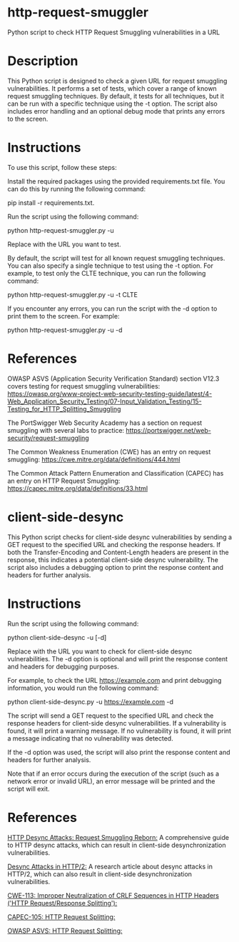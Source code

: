 # http-request-smuggler
Python script to check HTTP Request Smuggling vulnerabilities in a URL

# Description
This Python script is designed to check a given URL for request smuggling vulnerabilities. It performs a set of tests, which cover a range of known request smuggling techniques. By default, it tests for all techniques, but it can be run with a specific technique using the -t option. The script also includes error handling and an optional debug mode that prints any errors to the screen.

# Instructions
To use this script, follow these steps:

Install the required packages using the provided requirements.txt file. You can do this by running the following command: 

  pip install -r requirements.txt.

Run the script using the following command: 

  python http-request-smuggler.py -u <url> 
  
Replace <url> with the URL you want to test.

By default, the script will test for all known request smuggling techniques. You can also specify a single technique to test using the -t option. For example, to test only the CLTE technique, you can run the following command: 

  python http-request-smuggler.py -u <url> -t CLTE

If you encounter any errors, you can run the script with the -d option to print them to the screen. For example: 
  
  python http-request-smuggler.py -u <url> -d

# References
OWASP ASVS (Application Security Verification Standard) section V12.3 covers testing for request smuggling vulnerabilities: https://owasp.org/www-project-web-security-testing-guide/latest/4-Web_Application_Security_Testing/07-Input_Validation_Testing/15-Testing_for_HTTP_Splitting_Smuggling

The PortSwigger Web Security Academy has a section on request smuggling with several labs to practice: https://portswigger.net/web-security/request-smuggling

The Common Weakness Enumeration (CWE) has an entry on request smuggling: https://cwe.mitre.org/data/definitions/444.html

The Common Attack Pattern Enumeration and Classification (CAPEC) has an entry on HTTP Request Smuggling: https://capec.mitre.org/data/definitions/33.html


# client-side-desync
This Python script checks for client-side desync vulnerabilities by sending a GET request to the specified URL and checking the response headers. If both the Transfer-Encoding and Content-Length headers are present in the response, this indicates a potential client-side desync vulnerability. The script also includes a debugging option to print the response content and headers for further analysis.

# Instructions
Run the script using the following command:

  python client-side-desync -u <URL> [-d]

Replace <URL> with the URL you want to check for client-side desync vulnerabilities. The -d option is optional and will print the response content and headers for debugging purposes.

For example, to check the URL https://example.com and print debugging information, you would run the following command:

  python client-side-desync.py -u https://example.com -d

The script will send a GET request to the specified URL and check the response headers for client-side desync vulnerabilities. If a vulnerability is found, it will print a warning message. If no vulnerability is found, it will print a message indicating that no vulnerability was detected.

If the -d option was used, the script will also print the response content and headers for further analysis.

Note that if an error occurs during the execution of the script (such as a network error or invalid URL), an error message will be printed and the script will exit.

# References

[HTTP Desync Attacks: Request Smuggling Reborn:](https://portswigger.net/research/http-desync-attacks-request-smuggling-reborn) A comprehensive guide to HTTP desync attacks, which can result in client-side desynchronization vulnerabilities.

[Desync Attacks in HTTP/2:](https://portswigger.net/research/desync-attacks-in-http-2) A research article about desync attacks in HTTP/2, which can also result in client-side desynchronization vulnerabilities.  

[CWE-113: Improper Neutralization of CRLF Sequences in HTTP Headers ('HTTP Request/Response Splitting'):](https://cwe.mitre.org/data/definitions/113.html)

[CAPEC-105: HTTP Request Splitting:](https://capec.mitre.org/data/definitions/105.html)  
  
[OWASP ASVS: HTTP Request Splitting:](https://owasp.org/www-community/attacks/HTTP_Response_Splitting) 
